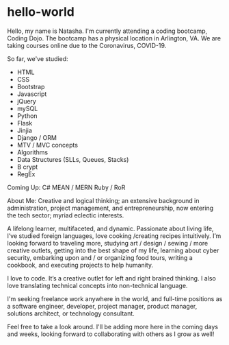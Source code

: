 # hello-world

Hello, my name is Natasha.  I'm currently attending a coding bootcamp, Coding Dojo.  The bootcamp has a physical location in Arlington, VA.  We are taking courses online due to the Coronavirus, COVID-19.

So far, we've studied:

- HTML
- CSS
- Bootstrap
- Javascript
- jQuery
- mySQL
- Python
- Flask
- Jinjia
- Django / ORM
- MTV / MVC concepts
- Algorithms
- Data Structures (SLLs, Queues, Stacks)
- B crypt
- RegEx

Coming Up:
C#
MEAN / MERN
Ruby / RoR

About Me: Creative and logical thinking;  an extensive background in administration, project management, and entrepreneurship, now entering the tech sector; myriad eclectic interests.

A lifelong learner, multifaceted, and dynamic. Passionate about living life, I’ve studied foreign languages, love cooking /creating recipes intuitively. I’m looking forward to traveling more, studying art / design / sewing / more creative outlets, getting into the best shape of my life, learning about cyber security, embarking upon and / or organizing food tours, writing a cookbook, and executing projects to help humanity.

I love to code. It’s a creative outlet for left and right brained thinking. I also love translating technical concepts into non-technical language.

I'm seeking freelance work anywhere in the world, and full-time positions as a software engineer, developer, project manager, product manager, solutions architect, or technology consultant.

Feel free to take a look around. I'll be adding more here in the coming days and weeks, looking forward to collaborating with others as I grow as well!

